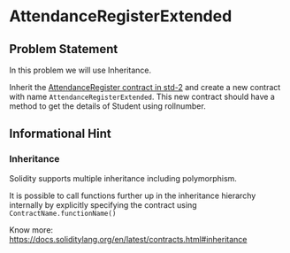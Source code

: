 # AttendanceRegisterExtended
## Problem Statement

In this problem we will use Inheritance.

Inherit the [AttendanceRegister contract in std-2](../../std-2/5_AttendanceRegister/AttendanceRegister.sol) and create a new contract with name `AttendanceRegisterExtended`. This new contract should have a method to get the details of Student using rollnumber.

## Informational Hint

### Inheritance

Solidity supports multiple inheritance including polymorphism.

It is possible to call functions further up in the inheritance hierarchy internally by explicitly specifying the contract using `ContractName.functionName()`

Know more: https://docs.soliditylang.org/en/latest/contracts.html#inheritance